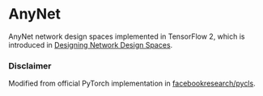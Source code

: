 # AnyNet
AnyNet network design spaces implemented in TensorFlow 2, which is introduced in [Designing Network Design Spaces](https://arxiv.org/abs/2003.13678).

### Disclaimer
Modified from official PyTorch implementation in [facebookresearch/pycls](https://github.com/facebookresearch/pycls).
